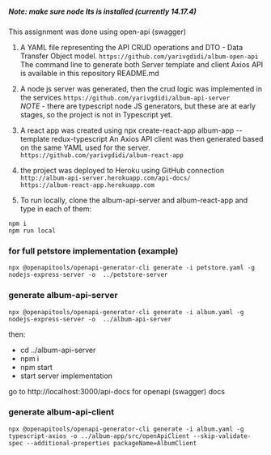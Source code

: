 ##### Note: make sure node lts is installed (currently 14.17.4)

This assignment was done using open-api (swagger)

1. A YAML file representing the API CRUD operations and DTO - Data Transfer Object model.
```https://github.com/yarivgdidi/album-open-api```  
The command line to generate both Server template and client Axios API  is available in this repository README.md


2. A node js server was generated, then the crud logic was implemented in the services
```https://github.com/yarivgdidi/album-api-server```  
*NOTE* - there are typescript node JS generators, but these are at early stages, so the project is not in Typescript yet.


3. A react app was created using npx create-react-app album-app --template redux-typescript
An Axios API client was then generated based on the same YAML used for the server.
```https://github.com/yarivgdidi/album-react-app```


4. the project was deployed to Heroku using GitHub connection  
```http://album-api-server.herokuapp.com/api-docs/```   
```https://album-react-app.herokuapp.com```

5. To run locally, clone the album-api-server and album-react-app and type in each of them:  
```
npm i
npm run local
```



### for full petstore implementation (example)
```
npx @openapitools/openapi-generator-cli generate -i petstore.yaml -g nodejs-express-server -o  ../petstore-server
```


### generate album-api-server
```
npx @openapitools/openapi-generator-cli generate -i album.yaml -g nodejs-express-server -o  ../album-api-server
```

then:
- cd ../album-api-server
- npm i
- npm start
- start server implementation

go to http://localhost:3000/api-docs for openapi (swagger) docs

### generate album-api-client
```
npx @openapitools/openapi-generator-cli generate -i album.yaml -g typescript-axios -o ../album-app/src/openApiClient --skip-validate-spec --additional-properties packageName=AlbumClient
```

